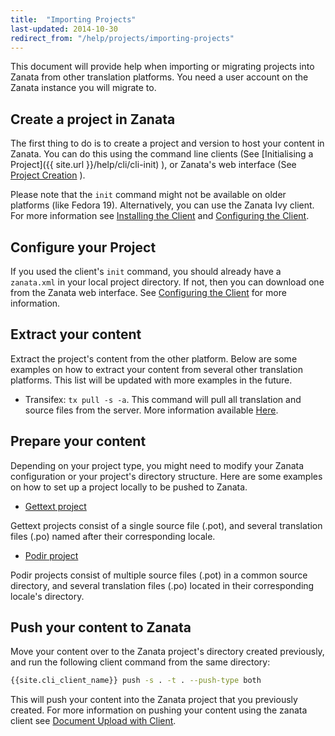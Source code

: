 ```yaml
---
title:  "Importing Projects"
last-updated: 2014-10-30
redirect_from: "/help/projects/importing-projects"
---
```


This document will provide help when importing or migrating projects into Zanata from other translation platforms. You need a user account on the Zanata instance you will migrate to. 

## Create a project in Zanata

The first thing to do is to create a project and version to host your content in Zanata. You can do this using the command line clients (See [Initialising a Project]({{ site.url }}/help/cli/cli-init) ), or Zanata's web interface (See [Project Creation]({{site.url}}/help/projects/create-project) ).

Please note that the `init` command might not be available on older platforms (like Fedora 19). Alternatively, you can use the Zanata Ivy client. For more information see [Installing the Client]({{site.url}}/help/cli/cli-install) and [Configuring the Client]({{site.url}}/help/cli/cli-configuration).

## Configure your Project

If you used the client's `init` command, you should already have a `zanata.xml` in your local project directory. If not, then you can download one from the Zanata web interface. See [Configuring the Client]({{site.url}}/help/cli/cli-configuration) for more information.

## Extract your content

Extract the project's content from the other platform. Below are some examples on how to extract your content from several other translation platforms. This list will be updated with more examples in the future.

+ Transifex: `tx pull -s -a`. This command will pull all translation and source files from the server. More information available [Here](http://docs.transifex.com/developer/client/pull).

## Prepare your content

Depending on your project type, you might need to modify your Zanata configuration or your project's directory structure. Here are some examples on how to set up a project locally to be pushed to Zanata.

+ [Gettext project]({{site.url}}/help/projects/gettext-example)

Gettext projects consist of a single source file (.pot), and several translation files (.po) named after their corresponding locale. 

+ [Podir project]({{site.url}}/help/projects/podir-example)

Podir projects consist of multiple source files (.pot) in a common source directory, and several translation files (.po) located in their corresponding locale's directory.

## Push your content to Zanata

Move your content over to the Zanata project's directory created previously, and run the following client command from the same directory:

```bash
{{site.cli_client_name}} push -s . -t . --push-type both
```

This will push your content into the Zanata project that you previously created. For more information on pushing your content using the zanata client see [Document Upload with Client]({{site.url}}/help/cli/cli-push).
